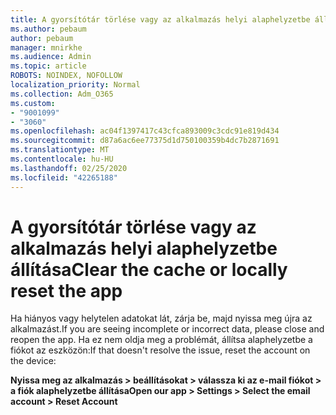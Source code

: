```yaml
---
title: A gyorsítótár törlése vagy az alkalmazás helyi alaphelyzetbe állítása
ms.author: pebaum
author: pebaum
manager: mnirkhe
ms.audience: Admin
ms.topic: article
ROBOTS: NOINDEX, NOFOLLOW
localization_priority: Normal
ms.collection: Adm_O365
ms.custom:
- "9001099"
- "3060"
ms.openlocfilehash: ac04f1397417c43cfca893009c3cdc91e819d434
ms.sourcegitcommit: d87a6ac6ee77375d1d750100359b4dc7b2871691
ms.translationtype: MT
ms.contentlocale: hu-HU
ms.lasthandoff: 02/25/2020
ms.locfileid: "42265188"
---
```

# <a name="clear-the-cache-or-locally-reset-the-app"></a><span data-ttu-id="06fa2-102">A gyorsítótár törlése vagy az alkalmazás helyi alaphelyzetbe állítása</span><span class="sxs-lookup"><span data-stu-id="06fa2-102">Clear the cache or locally reset the app</span></span>

<span data-ttu-id="06fa2-103">Ha hiányos vagy helytelen adatokat lát, zárja be, majd nyissa meg újra az alkalmazást.</span><span class="sxs-lookup"><span data-stu-id="06fa2-103">If you are seeing incomplete or incorrect data, please close and reopen the app.</span></span>  <span data-ttu-id="06fa2-104">Ha ez nem oldja meg a problémát, állítsa alaphelyzetbe a fiókot az eszközön:</span><span class="sxs-lookup"><span data-stu-id="06fa2-104">If that doesn't resolve the issue, reset the account on the device:</span></span> 

<span data-ttu-id="06fa2-105">**Nyissa meg az alkalmazás > beállításokat > válassza ki az e-mail fiókot > a fiók alaphelyzetbe állítása**</span><span class="sxs-lookup"><span data-stu-id="06fa2-105">**Open our app > Settings > Select the email account > Reset Account**</span></span>